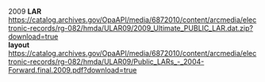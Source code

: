 2009
    **LAR** https://catalog.archives.gov/OpaAPI/media/6872010/content/arcmedia/electronic-records/rg-082/hmda/ULAR09/2009_Ultimate_PUBLIC_LAR.dat.zip?download=true  
    **layout** https://catalog.archives.gov/OpaAPI/media/6872010/content/arcmedia/electronic-records/rg-082/hmda/ULAR09/Public_LARs_-_2004-Forward.final.2009.pdf?download=true

